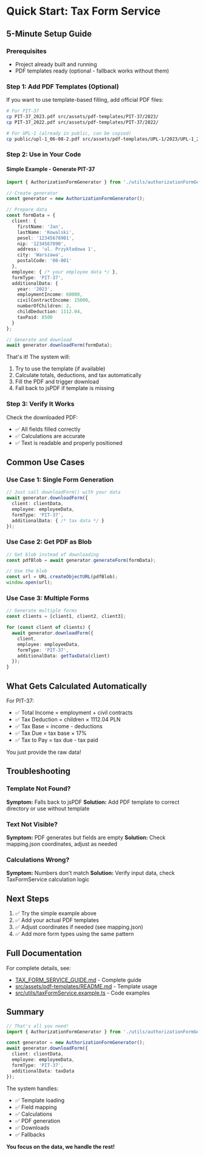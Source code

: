 # Quick Start: Tax Form Service

## 5-Minute Setup Guide

### Prerequisites
- Project already built and running
- PDF templates ready (optional - fallback works without them)

### Step 1: Add PDF Templates (Optional)

If you want to use template-based filling, add official PDF files:

```bash
# For PIT-37
cp PIT-37_2023.pdf src/assets/pdf-templates/PIT-37/2023/
cp PIT-37_2022.pdf src/assets/pdf-templates/PIT-37/2022/

# For UPL-1 (already in public, can be copied)
cp public/upl-1_06-08-2.pdf src/assets/pdf-templates/UPL-1/2023/UPL-1_2023.pdf
```

### Step 2: Use in Your Code

#### Simple Example - Generate PIT-37

```typescript
import { AuthorizationFormGenerator } from './utils/authorizationFormGenerator';

// Create generator
const generator = new AuthorizationFormGenerator();

// Prepare data
const formData = {
  client: {
    firstName: 'Jan',
    lastName: 'Kowalski',
    pesel: '12345678901',
    nip: '1234567890',
    address: 'ul. Przykładowa 1',
    city: 'Warszawa',
    postalCode: '00-001'
  },
  employee: { /* your employee data */ },
  formType: 'PIT-37',
  additionalData: {
    year: '2023',
    employmentIncome: 60000,
    civilContractIncome: 15000,
    numberOfChildren: 2,
    childDeduction: 1112.04,
    taxPaid: 8500
  }
};

// Generate and download
await generator.downloadForm(formData);
```

That's it! The system will:
1. Try to use the template (if available)
2. Calculate totals, deductions, and tax automatically
3. Fill the PDF and trigger download
4. Fall back to jsPDF if template is missing

### Step 3: Verify It Works

Check the downloaded PDF:
- ✅ All fields filled correctly
- ✅ Calculations are accurate
- ✅ Text is readable and properly positioned

## Common Use Cases

### Use Case 1: Single Form Generation

```typescript
// Just call downloadForm() with your data
await generator.downloadForm({
  client: clientData,
  employee: employeeData,
  formType: 'PIT-37',
  additionalData: { /* tax data */ }
});
```

### Use Case 2: Get PDF as Blob

```typescript
// Get blob instead of downloading
const pdfBlob = await generator.generateForm(formData);

// Use the blob
const url = URL.createObjectURL(pdfBlob);
window.open(url);
```

### Use Case 3: Multiple Forms

```typescript
// Generate multiple forms
const clients = [client1, client2, client3];

for (const client of clients) {
  await generator.downloadForm({
    client,
    employee: employeeData,
    formType: 'PIT-37',
    additionalData: getTaxData(client)
  });
}
```

## What Gets Calculated Automatically

For PIT-37:
- ✅ Total Income = employment + civil contracts
- ✅ Tax Deduction = children × 1112.04 PLN
- ✅ Tax Base = income - deductions
- ✅ Tax Due = tax base × 17%
- ✅ Tax to Pay = tax due - tax paid

You just provide the raw data!

## Troubleshooting

### Template Not Found?
**Symptom:** Falls back to jsPDF
**Solution:** Add PDF template to correct directory or use without template

### Text Not Visible?
**Symptom:** PDF generates but fields are empty
**Solution:** Check mapping.json coordinates, adjust as needed

### Calculations Wrong?
**Symptom:** Numbers don't match
**Solution:** Verify input data, check TaxFormService calculation logic

## Next Steps

1. ✅ Try the simple example above
2. ✅ Add your actual PDF templates
3. ✅ Adjust coordinates if needed (see mapping.json)
4. ✅ Add more form types using the same pattern

## Full Documentation

For complete details, see:
- [TAX_FORM_SERVICE_GUIDE.md](TAX_FORM_SERVICE_GUIDE.md) - Complete guide
- [src/assets/pdf-templates/README.md](src/assets/pdf-templates/README.md) - Template usage
- [src/utils/taxFormService.example.ts](src/utils/taxFormService.example.ts) - Code examples

## Summary

```typescript
// That's all you need!
import { AuthorizationFormGenerator } from './utils/authorizationFormGenerator';

const generator = new AuthorizationFormGenerator();
await generator.downloadForm({
  client: clientData,
  employee: employeeData,
  formType: 'PIT-37',
  additionalData: taxData
});
```

The system handles:
- ✅ Template loading
- ✅ Field mapping
- ✅ Calculations
- ✅ PDF generation
- ✅ Downloads
- ✅ Fallbacks

**You focus on the data, we handle the rest!**
